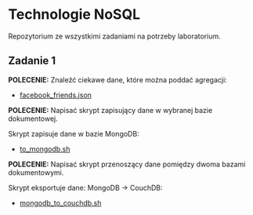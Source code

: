 Technologie NoSQL
=================

Repozytorium ze wszystkimi zadaniami na potrzeby laboratorium.

Zadanie 1
---------

**POLECENIE:** 
Znaleźć ciekawe dane, które można poddać agregacji:

+ [facebook_friends.json](https://github.com/cintrzyk/nosql/blob/master/facebook_friends.json)

**POLECENIE:** 
Napisać skrypt zapisujący dane w wybranej bazie dokumentowej.

Skrypt zapisuje dane w bazie MongoDB: 

+ [to_mongodb.sh](https://github.com/cintrzyk/nosql/blob/master/to_mongodb.sh)

**POLECENIE:** 
Napisać skrypt przenoszący dane pomiędzy dwoma bazami dokumentowymi.

Skrypt eksportuje dane: MongoDB -> CouchDB: 

+ [mongodb_to_couchdb.sh](https://github.com/cintrzyk/nosql/blob/master/mongodb_to_couchdb.sh)





